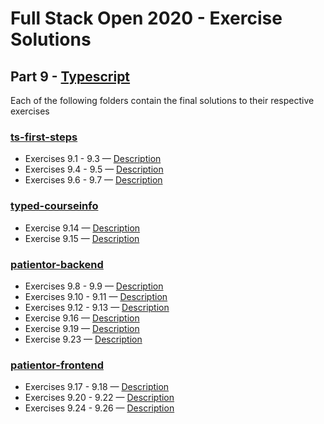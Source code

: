 # Full Stack Open 2020 - Exercise Solutions

## Part 9 - [Typescript](https://fullstackopen.com/en/part9)

Each of the following folders contain the final solutions to their respective exercises

### [ts-first-steps](https://github.com/jeremy-ebinum/full-stack-open-2020/tree/master/part9/ts-first-steps)

- Exercises 9.1 - 9.3 — [Description](https://fullstackopen.com/en/part9/first_steps_with_typescript#exercises-9-1-9-3)
- Exercises 9.4 - 9.5 — [Description](https://fullstackopen.com/en/part9/first_steps_with_typescript#exercises-9-4-9-5)
- Exercises 9.6 - 9.7 — [Description](https://fullstackopen.com/en/part9/first_steps_with_typescript#exercises-9-6-9-7)

### [typed-courseinfo](https://github.com/jeremy-ebinum/full-stack-open-2020/tree/master/part9/typed-courseinfo)

- Exercise 9.14 — [Description](https://fullstackopen.com/en/part9/react_with_types#exercise-9-14)
- Exercise 9.15 — [Description](https://fullstackopen.com/en/part9/react_with_types#exercise-9-15)

### [patientor-backend](https://github.com/jeremy-ebinum/full-stack-open-2020/tree/master/part9/patientor-backend)

- Exercises 9.8 - 9.9 — [Description](https://fullstackopen.com/en/part9/typing_the_express_app#exercises-9-8-9-9)
- Exercises 9.10 - 9.11 — [Description](https://fullstackopen.com/en/part9/typing_the_express_app#exercises-9-10-9-11)
- Exercises 9.12 - 9.13 — [Description](https://fullstackopen.com/en/part9/typing_the_express_app#exercises-9-12-9-13)
- Exercise 9.16 — [Description](https://fullstackopen.com/en/part9/react_with_types#exercises-9-16-9-17)
- Exercise 9.19 — [Description](https://fullstackopen.com/en/part9/react_with_types#exercises-9-19-9-22)
- Exercise 9.23 — [Description](https://fullstackopen.com/en/part9/react_with_types#exercises-9-23-9-26)

### [patientor-frontend](https://github.com/jeremy-ebinum/full-stack-open-2020/tree/master/part9/patientor-frontend)

- Exercises 9.17 - 9.18 — [Description](https://fullstackopen.com/en/part9/react_with_types#exercises-9-16-9-17)
- Exercises 9.20 - 9.22 — [Description](https://fullstackopen.com/en/part9/react_with_types#exercises-9-19-9-22)
- Exercises 9.24 - 9.26 — [Description](https://fullstackopen.com/en/part9/react_with_types#exercises-9-23-9-26)
